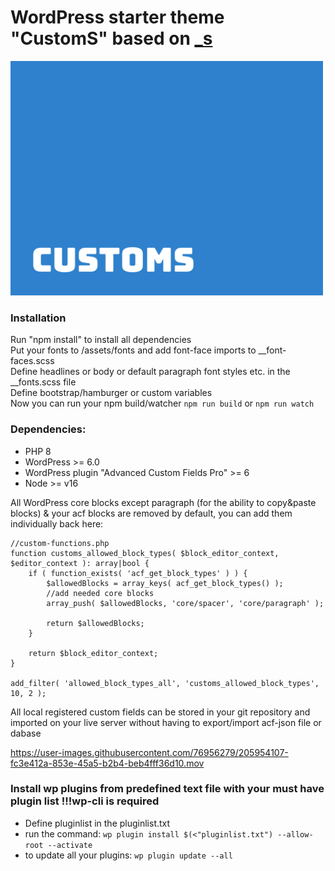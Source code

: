 # WordPress starter theme "CustomS" based on [_s](https://github.com/automattic/_s) 
<img src="screenshot.png" width="500"/>  

### Installation
Run "npm install" to install all dependencies  
Put your fonts to /assets/fonts and add font-face imports to  __font-faces.scss   
Define headlines or body or default paragraph font styles etc. in the __fonts.scss file  
Define bootstrap/hamburger or custom variables <br />
Now you can run your npm build/watcher ```npm run build``` or ```npm run watch```

### Dependencies:   
- PHP 8   
- WordPress >= 6.0
- WordPress plugin "Advanced Custom Fields Pro" >= 6
- Node >= v16

All WordPress core blocks except paragraph (for the ability to copy&paste blocks) & your acf blocks are removed by default, you can add them individually back here:
```
//custom-functions.php
function customs_allowed_block_types( $block_editor_context, $editor_context ): array|bool {
	if ( function_exists( 'acf_get_block_types' ) ) {
		$allowedBlocks = array_keys( acf_get_block_types() );
		//add needed core blocks
		array_push( $allowedBlocks, 'core/spacer', 'core/paragraph' );
		
		return $allowedBlocks;
	}
	
	return $block_editor_context;
}

add_filter( 'allowed_block_types_all', 'customs_allowed_block_types', 10, 2 );
``` 
All local registered custom fields can be stored in your git repository and imported on your live server without having to export/import acf-json file or dabase

https://user-images.githubusercontent.com/76956279/205954107-fc3e412a-853e-45a5-b2b4-beb4fff36d10.mov



### Install wp plugins from predefined text file with your must have plugin list !!!wp-cli is required  
- Define pluginlist in the pluginlist.txt
- run the command: ```wp plugin install $(<"pluginlist.txt") --allow-root --activate```
- to update all your plugins: ```wp plugin update --all```

